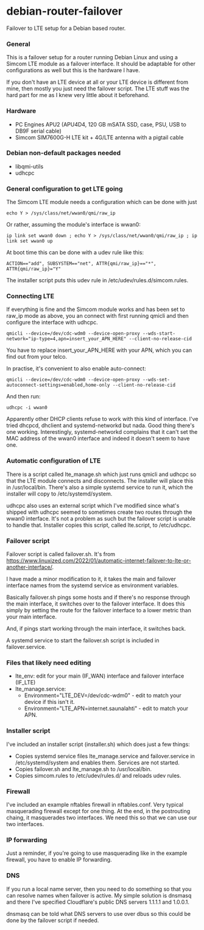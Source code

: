 # debian-router-failover
Failover to LTE setup for a Debian based router.

### General
This is a failover setup for a router running Debian Linux and using a Simcom LTE module as a failover interface. It should be adaptable for other configurations as well but this is the hardware I have.

If you don't have an LTE device at all or your LTE device is different from mine, then mostly you just need the failover script. The LTE stuff was the hard part for me as I knew very little about it beforehand.

### Hardware
- PC Engines APU2 (APU4D4, 120 GB mSATA SSD, case, PSU, USB to DB9F serial cable)
- Simcom SIM7600G-H LTE kit + 4G/LTE antenna with a pigtail cable

### Debian non-default packages needed
- libqmi-utils
- udhcpc

### General configuration to get LTE going

The Simcom LTE module needs a configuration which can be done with
just

```echo Y > /sys/class/net/wwan0/qmi/raw_ip```

Or rather, assuming the module's interface is wwan0:

```ip link set wwan0 down ; echo Y > /sys/class/net/wwan0/qmi/raw_ip ; ip link set wwan0 up```

At boot time this can be done with a udev rule like this:

```ACTION=="add", SUBSYSTEM=="net", ATTR{qmi/raw_ip}=="*", ATTR{qmi/raw_ip}="Y"```

The installer script puts this udev rule in /etc/udev/rules.d/simcom.rules.

### Connecting LTE

If everything is fine and the Simcom module works and has been set to
raw_ip mode as above, you an connect with first running qmicli and
then configure the interface with udhcpc.

```qmicli --device=/dev/cdc-wdm0 --device-open-proxy --wds-start-network="ip-type=4,apn=insert_your_APN_HERE" --client-no-release-cid```

You have to replace insert_your_APN_HERE with your APN, which you can
find out from your telco.

In practise, it's convenient to also enable auto-connect:

```qmicli --device=/dev/cdc-wdm0 --device-open-proxy --wds-set-autoconnect-settings=enabled,home-only --client-no-release-cid```

And then run:

```udhcpc -i wwan0```

Apparently other DHCP clients refuse to work with this kind of
interface. I've tried dhcpcd, dhclient and systemd-networkd but
nada. Good thing there's one working. Interestingly, systemd-networkd
complains that it can't set the MAC address of the wwan0 interface and
indeed it doesn't seem to have one.

### Automatic configuration of LTE

There is a script called lte_manage.sh which just runs qmicli and
udhcpc so that the LTE module connects and disconnects. The installer
will place this in /usr/local/bin. There's also a simple systemd
service to run it, which the installer will copy to
/etc/systemd/system.

udhcpc also uses an external script which I've modified since what's shipped with udhcpc seemed to sometimes create two routes
through the wwan0 interface. It's not a problem as such but the failover script is unable to handle that. Installer copies this script, called lte.script,
to /etc/udhcpc.

### Failover script

Failover script is called failover.sh. It's from https://www.linuxized.com/2022/01/automatic-internet-failover-to-lte-or-another-interface/. 

I have made a minor modification to it, it takes the main and failover interface names from the systemd service as environment variables.

Basically failover.sh pings some hosts and if there's no response
through the main interface, it switches over to the failover
interface. It does this simply by setting the route for the failover
interface to a lower metric than your main interface.

And, if pings start working through the main interface, it switches
back.

A systemd service to start the failover.sh script is included in
failover.service.

### Files that likely need editing
- lte_env: edit for your main (IF_WAN) interface and failover interface (IF_LTE)
- lte_manage.service: 
  - Environment="LTE_DEV=/dev/cdc-wdm0" - edit to match your device if this isn't it.
  - Environment="LTE_APN=internet.saunalahti" - edit to match your APN.

### Installer script
I've included an installer script (installer.sh) which does just a few things:
- Copies systemd service files lte_manage.service and failover.service in /etc/systemd/system and enables them. Services are not started.
- Copies failover.sh and lte_manage.sh to /usr/local/bin.
- Copies simcom.rules to /etc/udev/rules.d/ and reloads udev rules.

### Firewall

I've included an example nftables firewall in nftables.conf. Very
typical masquerading firewall except for one thing. At the end, in the
postrouting chaing, it masquerades two interfaces. We need this so
that we can use our two interfaces.

### IP forwarding

Just a reminder, if you're going to use masquerading like in the
example firewall, you have to enable IP forwarding.

### DNS

If you run a local name server, then you need to do something so that
you can resolve names when failover is active. My simple solution is
dnsmasq and there I've specified Cloudflare's public DNS servers
1.1.1.1 and 1.0.0.1.

dnsmasq can be told what DNS servers to use over dbus so this could be
done by the failover script if needed.


